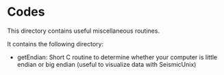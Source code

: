 # Codes

This directory contains useful miscellaneous routines.

It contains the following directory:
- getEndian: Short C routine to determine whether your computer is little endian or big endian (useful to visualize data with SeismicUnix)
